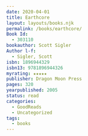 ```yaml
---
date: 2020-04-01
title: Earthcore
layout: layouts/books.njk
permalink: /books/earthcore/
Book Id:
  - 303110
bookauthor: Scott Sigler
Author l-f:
  - Sigler, Scott
isbn: 1896944329
isbn13: 9781896944326
myrating: ★★★★★
publisher: Dragon Moon Press
pages: 320
yearpublished: 2005
status: read
categories:
  - GoodReads
  - Uncategorized
tags:
  - books
---
```

